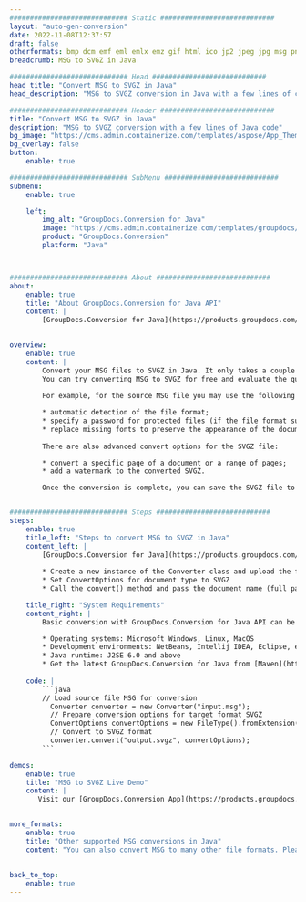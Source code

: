 ```yaml
---
############################# Static ############################
layout: "auto-gen-conversion"
date: 2022-11-08T12:37:57
draft: false
otherformats: bmp dcm emf eml emlx emz gif html ico jp2 jpeg jpg msg png psb psd svg svgz tga tif tiff webp wmf wmz
breadcrumb: MSG to SVGZ in Java

############################# Head ############################
head_title: "Convert MSG to SVGZ in Java"
head_description: "MSG to SVGZ conversion in Java with a few lines of code. Convert over 160 file formats using the GroupDocs document conversion API for Java"

############################# Header ############################
title: "Convert MSG to SVGZ in Java"
description: "MSG to SVGZ conversion with a few lines of Java code"
bg_image: "https://cms.admin.containerize.com/templates/aspose/App_Themes/V3/images/bg/header1.png"
bg_overlay: false
button:
    enable: true

############################# SubMenu ############################
submenu:
    enable: true

    left:
        img_alt: "GroupDocs.Conversion for Java"
        image: "https://cms.admin.containerize.com/templates/groupdocs/images/product-logos/90x90-noborder/groupdocs-conversion-java.png"
        product: "GroupDocs.Conversion"
        platform: "Java"



############################# About ############################
about:
    enable: true
    title: "About GroupDocs.Conversion for Java API"
    content: |
        [GroupDocs.Conversion for Java](https://products.groupdocs.com/conversion/java/) is an advanced file format conversion API for converting between popular image and document formats such as Microsoft Office, OpenDocument, PDF, HTML, email, CAD. and much more with just a few lines of code. The native API automatically detects the formats of the original documents and offers many options for customizing the converted documents. Along with the function of extracting information from a document, it also supports caching of the conversion results to the local disk by default. However, any type of cache storage can be supported by implementing the appropriate interfaces - Amazon S3, Dropbox, Google Drive, Windows Azure, Reddis, or any others.
    

overview:
    enable: true
    content: |
        Convert your MSG files to SVGZ in Java. It only takes a couple of lines of Java code on any platform of your choice, such as Windows, Linux, macOS.
        You can try converting MSG to SVGZ for free and evaluate the quality of the conversion results. Along with simple file conversion scripts, you can try more sophisticated options for loading the MSG source file and storing the SVGZ output. 
        
        For example, for the source MSG file you may use the following load options:

        * automatic detection of the file format;
        * specify a password for protected files (if the file format supports it);
        * replace missing fonts to preserve the appearance of the document.
        
        There are also advanced convert options for the SVGZ file:

        * convert a specific page of a document or a range of pages;
        * add a watermark to the converted SVGZ.

        Once the conversion is complete, you can save the SVGZ file to your local file path or to any third party storage such as FTP, Amazon S3, Google Drive, Dropbox etc. Please note - to convert MSG to SVGZ, you do not need to install any additional software, such as MS Office, Open Office, Adobe Acrobat Reader etc.


############################# Steps ############################
steps:
    enable: true
    title_left: "Steps to convert MSG to SVGZ in Java"
    content_left: |
        [GroupDocs.Conversion for Java](https://products.groupdocs.com/conversion/java/) allows developers to easily convert MSG file to SVGZ with a few lines of code.
        
        * Create a new instance of the Converter class and upload the file MSG with the full path
        * Set ConvertOptions for document type to SVGZ
        * Call the convert() method and pass the document name (full path) and format (SVGZ) as a parameter

    title_right: "System Requirements"
    content_right: |
        Basic conversion with GroupDocs.Conversion for Java API can be done with just a few lines of code. Our APIs are supported on all major platforms and operating systems. Before executing the code below, make sure you have the following prerequisites installed on your system.

        * Operating systems: Microsoft Windows, Linux, MacOS
        * Development environments: NetBeans, Intellij IDEA, Eclipse, etc.
        * Java runtime: J2SE 6.0 and above
        * Get the latest GroupDocs.Conversion for Java from [Maven](https://repository.groupdocs.com/webapp/#/artifacts/browse/tree/General/repo/com/groupdocs/groupdocs-conversion)
         
    code: |
        ```java    
        // Load source file MSG for conversion
          Converter converter = new Converter("input.msg");
          // Prepare conversion options for target format SVGZ
          ConvertOptions convertOptions = new FileType().fromExtension("svgz").getConvertOptions();
          // Convert to SVGZ format
          converter.convert("output.svgz", convertOptions);
        ```

demos:
    enable: true
    title: "MSG to SVGZ Live Demo"
    content: |
       Visit our [GroupDocs.Conversion App](https://products.groupdocs.app/conversion/family) website and try MSG to SVGZ conversion now. The free demo has the following benefits
          

more_formats:
    enable: true
    title: "Other supported MSG conversions in Java"
    content: "You can also convert MSG to many other file formats. Please see the list below."
       
       
back_to_top:
    enable: true
---
```

